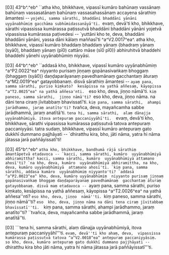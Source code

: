 [03] 43^b^.^eb^ ``atha kho, bhikkhave, vipassī kumāro bahūnaṃ  vassānaṃ bahūnaṃ vassasatānaṃ bahūnaṃ vassasahassānaṃ accayena sārathiṃ  āmantesi -- `yojehi, samma sārathi, bhaddāni bhaddāni yānāni  uyyānabhūmiṃ gacchāma subhūmidassanāyā'ti. `evaṃ, devā'ti kho,  bhikkhave, sārathi vipassissa kumārassa paṭissutvā bhaddāni bhaddāni  yānāni yojetvā vipassissa kumārassa paṭivedesi -- `yuttāni kho  te, deva, bhaddāni bhaddāni yānāni, yassa dāni kālaṃ maññasī'ti ^a^V2.0017^ea^.  atha kho, bhikkhave, vipassī kumāro bhaddaṃ bhaddaṃ yānaṃ {bhadraṃ yānaṃ (syā0), bhaddaṃ  yānaṃ (pī0) cattāro māse (sī0 pī0)} abhiruhitvā  bhaddehi bhaddehi yānehi uyyānabhūmiṃ niyyāsi.

[03] 44^b^.^eb^ ``addasā kho, bhikkhave, vipassī kumāro  uyyānabhūmiṃ ^a^P2.0022^ea^ niyyanto purisaṃ jiṇṇaṃ gopānasivaṅkaṃ bhoggaṃ {bhaggaṃ  (syā0)}  daṇḍaparāyanaṃ pavedhamānaṃ gacchantaṃ āturaṃ ^a^M2.0019^ea^ gatayobbanaṃ. disvā sārathiṃ  āmantesi -- `ayaṃ pana, samma sārathi, puriso kiṃkato?  kesāpissa na yathā aññesaṃ, kāyopissa ^a^T2.0025^ea^ na yathā aññesa'nti.  `eso kho, deva, jiṇṇo nāmā'ti. `kiṃ paneso, samma sārathi,  jiṇṇo nāmā'ti? `eso kho, deva, jiṇṇo nāma. na dāni  tena ciraṃ jīvitabbaṃ bhavissatī'ti. `kiṃ pana, samma sārathi,  ahampi jarādhammo, jaraṃ anatīto'ti? `tvañca, deva, mayañcamha  sabbe jarādhammā, jaraṃ anatītā'ti. `tena hi, samma sārathi,  alaṃ dānajja uyyānabhūmiyā. itova antepuraṃ paccaniyyāhī'ti.  `evaṃ, devā'ti kho, bhikkhave, sārathi vipassissa kumārassa  paṭissutvā tatova antepuraṃ paccaniyyāsi. tatra sudaṃ, bhikkhave,  vipassī kumāro antepuraṃ gato dukkhī dummano pajjhāyati --  `dhiratthu kira, bho, jāti nāma, yatra hi nāma jātassa jarā  paññāyissatī'ti!

[03] 45^b^.^eb^ ``atha kho, bhikkhave, bandhumā rājā sārathiṃ  āmantāpetvā etadavoca -- `kacci, samma sārathi, kumāro  uyyānabhūmiyā abhiramittha? kacci, samma sārathi, kumāro  uyyānabhūmiyā attamano ahosī'ti? `na kho, deva, kumāro  uyyānabhūmiyā abhiramittha, na kho, deva, kumāro uyyānabhūmiyā  attamano ahosī'ti. `kiṃ pana, samma sārathi, addasa kumāro  uyyānabhūmiṃ niyyanto'ti? `addasā ^a^P2.0023^ea^ kho, deva, kumāro uyyānabhūmiṃ  niyyanto purisaṃ jiṇṇaṃ gopānasivaṅkaṃ bhoggaṃ daṇḍaparāyanaṃ pavedhamānaṃ  gacchantaṃ āturaṃ gatayobbanaṃ. disvā maṃ etadavoca -- ``ayaṃ pana,  samma sārathi, puriso kiṃkato, kesāpissa na yathā aññesaṃ,  kāyopissa ^a^T2.0026^ea^ na yathā aññesa''nti? ``eso kho, deva, jiṇṇo  nāmā''ti. ``kiṃ paneso, samma sārathi, jiṇṇo nāmā''ti? ``eso  kho, deva, jiṇṇo nāma na dāni tena ciraṃ jīvitabbaṃ bhavissatī''ti.  ``kiṃ pana, samma sārathi, ahampi jarādhammo, jaraṃ anatīto''ti?  ``tvañca, deva, mayañcamha sabbe jarādhammā, jaraṃ anatītā''ti.

[03] ```tena hi, samma sārathi, alaṃ dānajja uyyānabhūmiyā, itova  antepuraṃ paccaniyyāhī'''ti. ``evaṃ, devā''ti kho ahaṃ, deva,  vipassissa kumārassa paṭissutvā tatova ^a^V2.0018^ea^ antepuraṃ paccaniyyāsiṃ.  so kho, deva, kumāro antepuraṃ gato dukkhī dummano pajjhāyati --  ``dhiratthu kira bho jāti nāma, yatra hi nāma jātassa jarā  paññāyissatī'''ti.